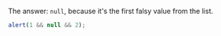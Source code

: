 The answer: `null`, because it's the first falsy value from the list.

```js run
alert(1 && null && 2);
```